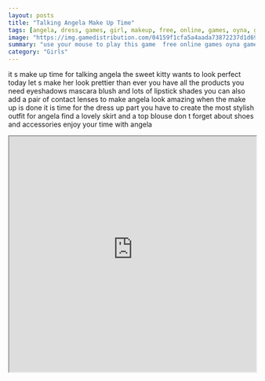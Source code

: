 ```yaml
---
layout: posts
title: "Talking Angela Make Up Time"
tags: [angela, dress, games, girl, makeup, free, online, games, oyna, game, free, games, play, play, games]
image: "https://img.gamedistribution.com/04159f1cfa5a4aada73872237d1d6918.jpg"
summary: "use your mouse to play this game  free online games oyna game free games play play games"
category: "Girls"
---
```


it s make up time for talking angela the sweet kitty wants to look perfect today let s make her look prettier than ever you have all the products you need eyeshadows mascara blush and lots of lipstick shades you can also add a pair of contact lenses to make angela look amazing when the make up is done it is time for the dress up part you have to create the most stylish outfit for angela find a lovely skirt and a top blouse don t forget about shoes and accessories enjoy your time with angela

<iframe width="100%" height="480px;" src="https://flash.gamedistribution.com?game=04159f1cfa5a4aada73872237d1d6918"></iframe>